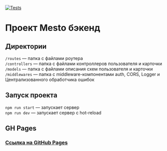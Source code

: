 [![Tests](../../actions/workflows/tests-14-sprint.yml/badge.svg)](../../actions/workflows/tests-14-sprint.yml)
# Проект Mesto бэкенд


## Директории

`/routes` — папка с файлами роутера  
`/controllers` — папка с файлами контроллеров пользователя и карточки   
`/models` — папка с файлами описания схем пользователя и карточки  
`/middlewares` — папка с middleware-компонентами auth, CORS, Logger и Централизованного обработчика ошибок

## Запуск проекта

`npm run start` — запускает сервер   
`npm run dev` — запускает сервер с hot-reload

## GH Pages

### [Ссылка на GitHub Pages](https://anastasiapovarkova.github.io/express-mesto-gha/)

<!--
[![Tests](../../actions/workflows/tests-13-sprint.yml/badge.svg)](../../actions/workflows/tests-13-sprint.yml)
-->
